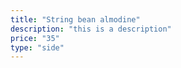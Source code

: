 ```yaml
---
title: "String bean almodine"
description: "this is a description"
price: "35"
type: "side"
---
```

